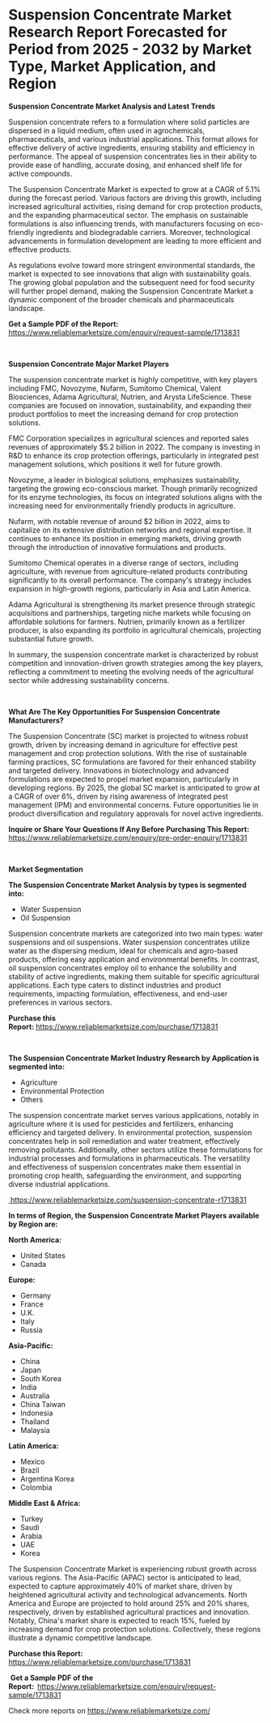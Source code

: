 <p><h1>Suspension Concentrate Market Research Report Forecasted for Period from 2025 -  2032 by Market Type, Market Application, and Region</h1></p><p><strong>Suspension Concentrate Market Analysis and Latest Trends</strong></p>
<p><p>Suspension concentrate refers to a formulation where solid particles are dispersed in a liquid medium, often used in agrochemicals, pharmaceuticals, and various industrial applications. This format allows for effective delivery of active ingredients, ensuring stability and efficiency in performance. The appeal of suspension concentrates lies in their ability to provide ease of handling, accurate dosing, and enhanced shelf life for active compounds.</p><p>The Suspension Concentrate Market is expected to grow at a CAGR of 5.1% during the forecast period. Various factors are driving this growth, including increased agricultural activities, rising demand for crop protection products, and the expanding pharmaceutical sector. The emphasis on sustainable formulations is also influencing trends, with manufacturers focusing on eco-friendly ingredients and biodegradable carriers. Moreover, technological advancements in formulation development are leading to more efficient and effective products. </p><p>As regulations evolve toward more stringent environmental standards, the market is expected to see innovations that align with sustainability goals. The growing global population and the subsequent need for food security will further propel demand, making the Suspension Concentrate Market a dynamic component of the broader chemicals and pharmaceuticals landscape.</p></p>
<p><strong>Get a Sample PDF of the Report:&nbsp;</strong> <a href="https://www.reliablemarketsize.com/enquiry/request-sample/1713831?utm_campaign=3168&utm_medium=2&utm_source=Github&utm_content=ia&utm_term=31032025&utm_id=suspension-concentrate">https://www.reliablemarketsize.com/enquiry/request-sample/1713831</a></p>
<p>&nbsp;</p>
<p><strong>Suspension Concentrate Major Market Players</strong></p>
<p><p>The suspension concentrate market is highly competitive, with key players including FMC, Novozyme, Nufarm, Sumitomo Chemical, Valent Biosciences, Adama Agricultural, Nutrien, and Arysta LifeScience. These companies are focused on innovation, sustainability, and expanding their product portfolios to meet the increasing demand for crop protection solutions.</p><p>FMC Corporation specializes in agricultural sciences and reported sales revenues of approximately $5.2 billion in 2022. The company is investing in R&D to enhance its crop protection offerings, particularly in integrated pest management solutions, which positions it well for future growth.</p><p>Novozyme, a leader in biological solutions, emphasizes sustainability, targeting the growing eco-conscious market. Though primarily recognized for its enzyme technologies, its focus on integrated solutions aligns with the increasing need for environmentally friendly products in agriculture.</p><p>Nufarm, with notable revenue of around $2 billion in 2022, aims to capitalize on its extensive distribution networks and regional expertise. It continues to enhance its position in emerging markets, driving growth through the introduction of innovative formulations and products.</p><p>Sumitomo Chemical operates in a diverse range of sectors, including agriculture, with revenue from agriculture-related products contributing significantly to its overall performance. The company's strategy includes expansion in high-growth regions, particularly in Asia and Latin America.</p><p>Adama Agricultural is strengthening its market presence through strategic acquisitions and partnerships, targeting niche markets while focusing on affordable solutions for farmers. Nutrien, primarily known as a fertilizer producer, is also expanding its portfolio in agricultural chemicals, projecting substantial future growth.</p><p>In summary, the suspension concentrate market is characterized by robust competition and innovation-driven growth strategies among the key players, reflecting a commitment to meeting the evolving needs of the agricultural sector while addressing sustainability concerns.</p></p>
<p>&nbsp;</p>
<p><strong>What Are The Key Opportunities For Suspension Concentrate Manufacturers?</strong></p>
<p><p>The Suspension Concentrate (SC) market is projected to witness robust growth, driven by increasing demand in agriculture for effective pest management and crop protection solutions. With the rise of sustainable farming practices, SC formulations are favored for their enhanced stability and targeted delivery. Innovations in biotechnology and advanced formulations are expected to propel market expansion, particularly in developing regions. By 2025, the global SC market is anticipated to grow at a CAGR of over 6%, driven by rising awareness of integrated pest management (IPM) and environmental concerns. Future opportunities lie in product diversification and regulatory approvals for novel active ingredients.</p></p>
<p><strong>Inquire or Share Your Questions If Any Before Purchasing This Report:</strong> <a href="https://www.reliablemarketsize.com/enquiry/pre-order-enquiry/1713831?utm_campaign=3168&utm_medium=2&utm_source=Github&utm_content=ia&utm_term=31032025&utm_id=suspension-concentrate">https://www.reliablemarketsize.com/enquiry/pre-order-enquiry/1713831</a></p>
<p>&nbsp;</p>
<p><strong>Market Segmentation</strong></p>
<p><strong>The Suspension Concentrate Market Analysis by types is segmented into:</strong></p>
<p><ul><li>Water Suspension</li><li>Oil Suspension</li></ul></p>
<p><p>Suspension concentrate markets are categorized into two main types: water suspensions and oil suspensions. Water suspension concentrates utilize water as the dispersing medium, ideal for chemicals and agro-based products, offering easy application and environmental benefits. In contrast, oil suspension concentrates employ oil to enhance the solubility and stability of active ingredients, making them suitable for specific agricultural applications. Each type caters to distinct industries and product requirements, impacting formulation, effectiveness, and end-user preferences in various sectors.</p></p>
<p><strong>Purchase this Report:&nbsp;</strong><a href="https://www.reliablemarketsize.com/purchase/1713831?utm_campaign=3168&utm_medium=2&utm_source=Github&utm_content=ia&utm_term=31032025&utm_id=suspension-concentrate">https://www.reliablemarketsize.com/purchase/1713831</a></p>
<p>&nbsp;</p>
<p><strong>The Suspension Concentrate Market Industry Research by Application is segmented into:</strong></p>
<p><ul><li>Agriculture</li><li>Environmental Protection</li><li>Others</li></ul></p>
<p><p>The suspension concentrate market serves various applications, notably in agriculture where it is used for pesticides and fertilizers, enhancing efficiency and targeted delivery. In environmental protection, suspension concentrates help in soil remediation and water treatment, effectively removing pollutants. Additionally, other sectors utilize these formulations for industrial processes and formulations in pharmaceuticals. The versatility and effectiveness of suspension concentrates make them essential in promoting crop health, safeguarding the environment, and supporting diverse industrial applications.</p></p>
<p><a href="https://www.reliablemarketsize.com/suspension-concentrate-r1713831?utm_campaign=3168&utm_medium=2&utm_source=Github&utm_content=ia&utm_term=31032025&utm_id=suspension-concentrate">&nbsp;https://www.reliablemarketsize.com/suspension-concentrate-r1713831</a></p>
<p><strong>In terms of Region, the Suspension Concentrate Market Players available by Region are:</strong></p>
<p>
    <p> <strong> North America: </strong>
        <ul>
            <li>United States</li>
            <li>Canada</li>
        </ul>
        </p> 
    <p> <strong> Europe: </strong>
        <ul>
            <li>Germany</li>
            <li>France</li>
            <li>U.K.</li>
            <li>Italy</li>
            <li>Russia</li>
        </ul>
        </p> 
    <p> <strong> Asia-Pacific: </strong>
        <ul>
            <li>China</li>
            <li>Japan</li>
            <li>South Korea</li>
            <li>India</li>
            <li>Australia</li>
            <li>China Taiwan</li>
            <li>Indonesia</li>
            <li>Thailand</li>
            <li>Malaysia</li>
        </ul>
        </p> 
    <p> <strong> Latin America: </strong>
        <ul>
            <li>Mexico</li>
            <li>Brazil</li>
            <li>Argentina Korea</li>
            <li>Colombia</li>
        </ul>
        </p> 
    <p> <strong> Middle East & Africa: </strong>
        <ul>
            <li>Turkey</li>
            <li>Saudi</li>
            <li>Arabia</li>
            <li>UAE</li>
            <li>Korea</li>
        </ul>
    </p>
    </p>
<p><p>The Suspension Concentrate Market is experiencing robust growth across various regions. The Asia-Pacific (APAC) sector is anticipated to lead, expected to capture approximately 40% of market share, driven by heightened agricultural activity and technological advancements. North America and Europe are projected to hold around 25% and 20% shares, respectively, driven by established agricultural practices and innovation. Notably, China's market share is expected to reach 15%, fueled by increasing demand for crop protection solutions. Collectively, these regions illustrate a dynamic competitive landscape.</p></p>
<p><strong>Purchase this Report: </strong><a href="https://www.reliablemarketsize.com/purchase/1713831?utm_campaign=3168&utm_medium=2&utm_source=Github&utm_content=ia&utm_term=31032025&utm_id=suspension-concentrate">https://www.reliablemarketsize.com/purchase/1713831</a></p>
<p>&nbsp;<strong>Get a Sample PDF of the Report:&nbsp;&nbsp;</strong><a href="https://www.reliablemarketsize.com/enquiry/request-sample/1713831?utm_campaign=3168&utm_medium=2&utm_source=Github&utm_content=ia&utm_term=31032025&utm_id=suspension-concentrate">https://www.reliablemarketsize.com/enquiry/request-sample/1713831</a></p>
<p><strong></strong></p>
<p>Check more reports on <a href="https://www.reliablemarketsize.com/?utm_campaign=3168&utm_medium=2&utm_source=Github&utm_content=ia&utm_term=31032025&utm_id=suspension-concentrate">https://www.reliablemarketsize.com/</a></p>